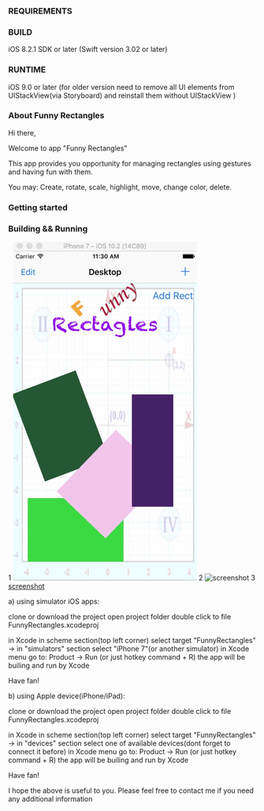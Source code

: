 

### REQUIREMENTS ###


### BUILD ###
iOS 8.2.1 SDK or later
(Swift version 3.02 or later)

### RUNTIME ###
iOS 9.0 or later 
(for older version need to remove all UI elements from UIStackView(via Storyboard) and reinstall them without UIStackView )


### About Funny Rectangles ###

Hi there,

Welcome to app "Funny Rectangles"



This app provides you opportunity for managing rectangles using gestures and having fun with them.

You may:
Create, rotate, scale, highlight, move, change color, delete.


### Getting started ###

### Building && Running ###

1
![Screenshot](screenshot1.jpg)
2
![screenshot](docs/screenshot1.jpg)
3
[screenshot](docs/screenshot1.jpg)


a) using simulator iOS apps:

clone or download the project
open project folder
double click to file FunnyRectangles.xcodeproj

in Xcode in scheme section(top left corner) select
    target "FunnyRectangles" -> in "simulators" section select "iPhone 7"(or another simulator)
in Xcode menu go to:
    Product -> Run       (or just hotkey command + R)
the app will be builing and run by Xcode

Have fan!



b) using Apple device(iPhone/iPad):

clone or download the project
open project folder
double click to file FunnyRectangles.xcodeproj

in Xcode in scheme section(top left corner) select
        target "FunnyRectangles" -> in "devices" section select one of available devices(dont forget to connect it before)
in Xcode menu go to:
        Product -> Run       (or just hotkey command + R)
the app will be builing and run by Xcode

Have fan!


I hope the above is useful to you.
Please feel free to contact me if you need any additional information
